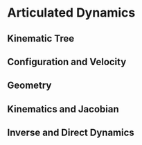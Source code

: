 # Articulated Dynamics

## Kinematic Tree

## Configuration and Velocity

## Geometry

## Kinematics and Jacobian

## Inverse and Direct Dynamics
